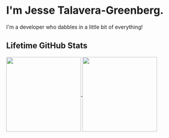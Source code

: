 # I'm Jesse Talavera-Greenberg.

I'm a developer who dabbles in a little bit of everything!

## Lifetime GitHub Stats

<a href="https://github.com/JesseTG">
  <img height="200" align="center" src="https://github-readme-stats-eight-theta.vercel.app/api?username=JesseTG&show_icons=true&theme=transparent&include_all_commits=true"/>
</a>
<a href="https://github.com/JesseTG">
  <img height="200" align="center" src="https://github-readme-stats-eight-theta.vercel.app/api/top-langs/?username=JesseTG&layout=compact&langs_count=8&hide=jupyter%20notebook"/>
</a>


<!--
**JesseTG/JesseTG** is a ✨ _special_ ✨ repository because its `README.md` (this file) appears on your GitHub profile.

Here are some ideas to get you started:

- 🔭 I’m currently working on ...
- 🌱 I’m currently learning ...
- 👯 I’m looking to collaborate on ...
- 🤔 I’m looking for help with ...
- 💬 Ask me about ...
- 📫 How to reach me: ...
- 😄 Pronouns: ...
- ⚡ Fun fact: ...
-->
